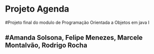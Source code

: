 # Projeto Agenda


#Projeto final do modulo de Programação Orientada a Objetos em java I


<h2>#Amanda Solsona, Felipe Menezes, Marcele Montalvão, Rodrigo Rocha</h1>
